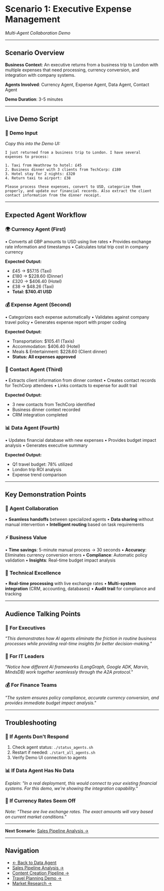 # Scenario 1: Executive Expense Management
*Multi-Agent Collaboration Demo*

---

## Scenario Overview

**Business Context**: An executive returns from a business trip to London with multiple expenses that need processing, currency conversion, and integration with company systems.

**Agents Involved**: Currency Agent, Expense Agent, Data Agent, Contact Agent

**Demo Duration**: 3-5 minutes

---

## Live Demo Script

### 🎯 **Demo Input**
*Copy this into the Demo UI:*

```
I just returned from a business trip to London. I have several expenses to process:

1. Taxi from Heathrow to hotel: £45
2. Business dinner with 3 clients from TechCorp: £180
3. Hotel stay for 2 nights: £320
4. Return taxi to airport: £38

Please process these expenses, convert to USD, categorize them properly, and update our financial records. Also extract the client contact information from the dinner receipt.
```

---

## Expected Agent Workflow

### 🌍 **Currency Agent** (First)
• Converts all GBP amounts to USD using live rates
• Provides exchange rate information and timestamps
• Calculates total trip cost in company currency

**Expected Output:**
- £45 → $57.15 (Taxi)
- £180 → $228.60 (Dinner)
- £320 → $406.40 (Hotel)
- £38 → $48.26 (Taxi)
- **Total: $740.41 USD**

### 💰 **Expense Agent** (Second)
• Categorizes each expense automatically
• Validates against company travel policy
• Generates expense report with proper coding

**Expected Output:**
- Transportation: $105.41 (Taxis)
- Accommodation: $406.40 (Hotel)
- Meals & Entertainment: $228.60 (Client dinner)
- **Status: All expenses approved**

### 👥 **Contact Agent** (Third)
• Extracts client information from dinner context
• Creates contact records for TechCorp attendees
• Links contacts to expense for audit trail

**Expected Output:**
- 3 new contacts from TechCorp identified
- Business dinner context recorded
- CRM integration completed

### 📊 **Data Agent** (Fourth)
• Updates financial database with new expenses
• Provides budget impact analysis
• Generates executive summary

**Expected Output:**
- Q1 travel budget: 78% utilized
- London trip ROI analysis
- Expense trend comparison

---

## Key Demonstration Points

### 🤝 **Agent Collaboration**
• **Seamless handoffs** between specialized agents
• **Data sharing** without manual intervention
• **Intelligent routing** based on task requirements

### ⚡ **Business Value**
• **Time savings**: 5-minute manual process → 30 seconds
• **Accuracy**: Eliminates currency conversion errors
• **Compliance**: Automatic policy validation
• **Insights**: Real-time budget impact analysis

### 🔧 **Technical Excellence**
• **Real-time processing** with live exchange rates
• **Multi-system integration** (CRM, accounting, databases)
• **Audit trail** for compliance and tracking

---

## Audience Talking Points

### 💼 **For Executives**
*"This demonstrates how AI agents eliminate the friction in routine business processes while providing real-time insights for better decision-making."*

### 🏢 **For IT Leaders**
*"Notice how different AI frameworks (LangGraph, Google ADK, Marvin, MindsDB) work together seamlessly through the A2A protocol."*

### 💰 **For Finance Teams**
*"The system ensures policy compliance, accurate currency conversion, and provides immediate budget impact analysis."*

---

## Troubleshooting

### 🔧 **If Agents Don't Respond**
1. Check agent status: `./status_agents.sh`
2. Restart if needed: `./start_all_agents.sh`
3. Verify Demo UI connection to agents

### 📊 **If Data Agent Has No Data**
*Explain: "In a real deployment, this would connect to your existing financial systems. For this demo, we're showing the integration capability."*

### 💱 **If Currency Rates Seem Off**
*Note: "These are live exchange rates. The exact amounts will vary based on current market conditions."*

---

**Next Scenario:** [Sales Pipeline Analysis →](scenario-02-sales-pipeline.md)

---

## Navigation
- [← Back to Data Agent](../agents/data-agent.md)
- [Sales Pipeline Analysis →](scenario-02-sales-pipeline.md)
- [Content Creation Pipeline →](scenario-03-content-creation.md)
- [Travel Planning Demo →](scenario-04-travel-planning.md)
- [Market Research →](scenario-05-market-research.md) 